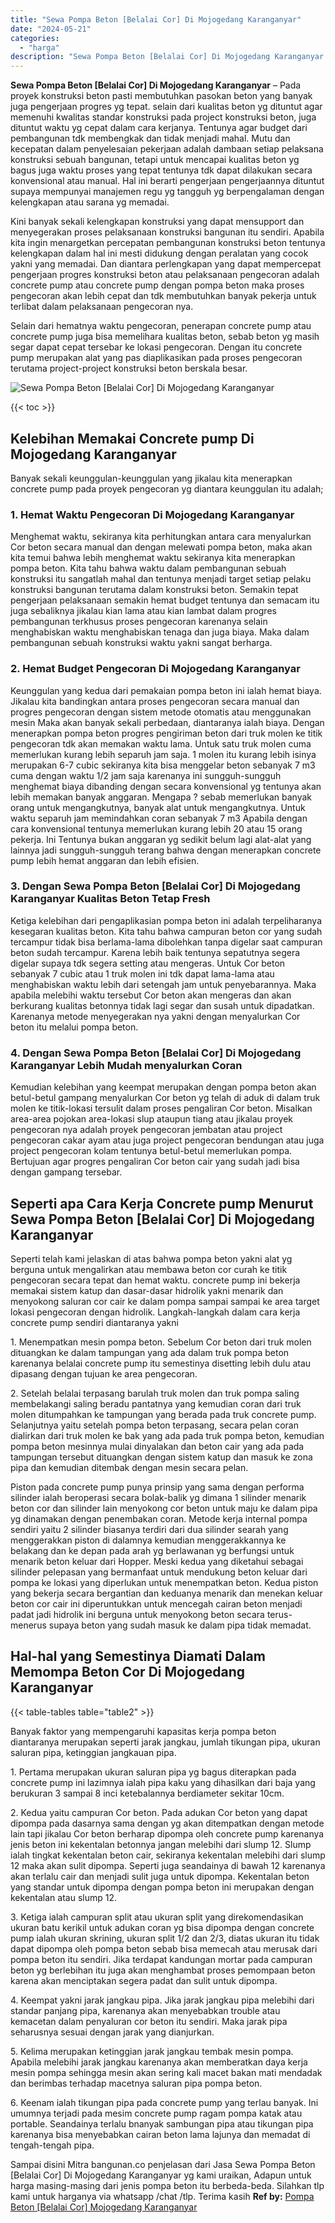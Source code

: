 ```yaml
---
title: "Sewa Pompa Beton [Belalai Cor] Di Mojogedang Karanganyar"
date: "2024-05-21"
categories: 
  - "harga"
description: "Sewa Pompa Beton [Belalai Cor] Di Mojogedang Karanganyar. Sampai disini Mitra bangunan.co penjelasan dari Jasa Sewa Pompa Beton [Belalai Cor] Di Mojogedang..."
---
```


**Sewa Pompa Beton \[Belalai Cor\] Di Mojogedang Karanganyar** – Pada proyek konstruksi beton pasti membutuhkan pasokan beton yang banyak juga pengerjaan progres yg tepat. selain dari kualitas beton yg dituntut agar memenuhi kwalitas standar konstruksi pada project konstruksi beton, juga dituntut waktu yg cepat dalam cara kerjanya. Tentunya agar budget dari pembangunan tdk membengkak dan tidak menjadi mahal. Mutu dan kecepatan dalam penyelesaian pekerjaan adalah dambaan setiap pelaksana konstruksi sebuah bangunan, tetapi untuk mencapai kualitas beton yg bagus juga waktu proses yang tepat tentunya tdk dapat dilakukan secara konvensional atau manual. Hal ini berarti pengerjaan pengerjaannya dituntut supaya mempunyai manajemen regu yg tangguh yg berpengalaman dengan kelengkapan atau sarana yg memadai.

Kini banyak sekali kelengkapan konstruksi yang dapat mensupport dan menyegerakan proses pelaksanaan konstruksi bangunan itu sendiri. Apabila kita ingin menargetkan percepatan pembangunan konstruksi beton tentunya kelengkapan dalam hal ini mesti didukung dengan peralatan yang cocok yakni yang memadai. Dan diantara perlengkapan yang dapat mempercepat pengerjaan progres konstruksi beton atau pelaksanaan pengecoran adalah concrete pump atau concrete pump dengan pompa beton maka proses pengecoran akan lebih cepat dan tdk membutuhkan banyak pekerja untuk terlibat dalam pelaksanaan pengecoran nya.

Selain dari hematnya waktu pengecoran, penerapan concrete pump atau concrete pump juga bisa memelihara kualitas beton, sebab beton yg masih segar dapat cepat tersebar ke lokasi pengecoran. Dengan itu concrete pump merupakan alat yang pas diaplikasikan pada proses pengecoran terutama project-project konstruksi beton berskala besar.

![Sewa Pompa Beton [Belalai Cor] Di Mojogedang Karanganyar](/images/sewa-concrete-pump-37.png)

{{< toc >}}

## Kelebihan Memakai Concrete pump Di Mojogedang Karanganyar

Banyak sekali keunggulan-keunggulan yang jikalau kita menerapkan concrete pump pada proyek pengecoran yg diantara keunggulan itu adalah;

### 1\. Hemat Waktu Pengecoran Di Mojogedang Karanganyar

Menghemat waktu, sekiranya kita perhitungkan antara cara menyalurkan Cor beton secara manual dan dengan melewati pompa beton, maka akan kita temui bahwa lebih menghemat waktu sekiranya kita menerapkan pompa beton. Kita tahu bahwa waktu dalam pembangunan sebuah konstruksi itu sangatlah mahal dan tentunya menjadi target setiap pelaku konstruksi bangunan terutama dalam konstruksi beton. Semakin tepat pengerjaan pelaksanaan semakin hemat budget tentunya dan semacam itu juga sebaliknya jikalau kian lama atau kian lambat dalam progres pembangunan terkhusus proses pengecoran karenanya selain menghabiskan waktu menghabiskan tenaga dan juga biaya. Maka dalam pembangunan sebuah konstruksi waktu yakni sangat berharga.

### 2\. Hemat Budget Pengecoran Di Mojogedang Karanganyar

Keunggulan yang kedua dari pemakaian pompa beton ini ialah hemat biaya. Jikalau kita bandingkan antara proses pengecoran secara manual dan progres pengecoran dengan sistem metode otomatis atau menggunakan mesin Maka akan banyak sekali perbedaan, diantaranya ialah biaya. Dengan menerapkan pompa beton progres pengiriman beton dari truk molen ke titik pengecoran tdk akan memakan waktu lama. Untuk satu truk molen cuma memerlukan kurang lebih separuh jam saja. 1 molen itu kurang lebih isinya merupakan 6-7 cubic sekiranya kita bisa menggelar beton sebanyak 7 m3 cuma dengan waktu 1/2 jam saja karenanya ini sungguh-sungguh menghemat biaya dibanding dengan secara konvensional yg tentunya akan lebih memakan banyak anggaran. Mengapa ? sebab memerlukan banyak orang untuk mengangkutnya, banyak alat untuk mengangkutnya. Untuk waktu separuh jam memindahkan coran sebanyak 7 m3 Apabila dengan cara konvensional tentunya memerlukan kurang lebih 20 atau 15 orang pekerja. Ini Tentunya bukan anggaran yg sedikit belum lagi alat-alat yang lainnya jadi sungguh-sungguh terang bahwa dengan menerapkan concrete pump lebih hemat anggaran dan lebih efisien.

### 3\. Dengan Sewa Pompa Beton \[Belalai Cor\] Di Mojogedang Karanganyar Kualitas Beton Tetap Fresh

Ketiga kelebihan dari pengaplikasian pompa beton ini adalah terpeliharanya kesegaran kualitas beton. Kita tahu bahwa campuran beton cor yang sudah tercampur tidak bisa berlama-lama dibolehkan tanpa digelar saat campuran beton sudah tercampur. Karena lebih baik tentunya sepatutnya segera digelar supaya tdk segera setting atau mengeras. Untuk Cor beton sebanyak 7 cubic atau 1 truk molen ini tdk dapat lama-lama atau menghabiskan waktu lebih dari setengah jam untuk penyebarannya. Maka apabila melebihi waktu tersebut Cor beton akan mengeras dan akan berkurang kualitas betonnya tidak lagi segar dan susah untuk dipadatkan. Karenanya metode menyegerakan nya yakni dengan menyalurkan Cor beton itu melalui pompa beton.

### 4\. Dengan Sewa Pompa Beton \[Belalai Cor\] Di Mojogedang Karanganyar Lebih Mudah menyalurkan Coran

Kemudian kelebihan yang keempat merupakan dengan pompa beton akan betul-betul gampang menyalurkan Cor beton yg telah di aduk di dalam truk molen ke titik-lokasi tersulit dalam proses pengaliran Cor beton. Misalkan area-area pojokan area-lokasi slup ataupun tiang atau jikalau proyek pengecoran nya adalah proyek pengecoran jembatan atau project pengecoran cakar ayam atau juga project pengecoran bendungan atau juga project pengecoran kolam tentunya betul-betul memerlukan pompa. Bertujuan agar progres pengaliran Cor beton cair yang sudah jadi bisa dengan gampang tersebar.

## Seperti apa Cara Kerja Concrete pump Menurut Sewa Pompa Beton \[Belalai Cor\] Di Mojogedang Karanganyar

Seperti telah kami jelaskan di atas bahwa pompa beton yakni alat yg berguna untuk mengalirkan atau membawa beton cor curah ke titik pengecoran secara tepat dan hemat waktu. concrete pump ini bekerja memakai sistem katup dan dasar-dasar hidrolik yakni menarik dan menyokong saluran cor cair ke dalam pompa sampai sampai ke area target lokasi pengecoran dengan hidrolik. Langkah-langkah dalam cara kerja concrete pump sendiri diantaranya yakni

1\. Menempatkan mesin pompa beton. Sebelum Cor beton dari truk molen dituangkan ke dalam tampungan yang ada dalam truk pompa beton karenanya belalai concrete pump itu semestinya disetting lebih dulu atau dipasang dengan tujuan ke area pengecoran.

2\. Setelah belalai terpasang barulah truk molen dan truk pompa saling membelakangi saling beradu pantatnya yang kemudian coran dari truk molen ditumpahkan ke tampungan yang berada pada truk concrete pump. Selanjutnya yaitu setelah pompa beton terpasang, secara pelan coran dialirkan dari truk molen ke bak yang ada pada truk pompa beton, kemudian pompa beton mesinnya mulai dinyalakan dan beton cair yang ada pada tampungan tersebut dituangkan dengan sistem katup dan masuk ke zona pipa dan kemudian ditembak dengan mesin secara pelan.

Piston pada concrete pump punya prinsip yang sama dengan performa silinder ialah beroperasi secara bolak-balik yg dimana 1 silinder menarik beton cor dan silinder lain menyokong cor beton untuk maju ke dalam pipa yg dinamakan dengan penembakan coran. Metode kerja internal pompa sendiri yaitu 2 silinder biasanya terdiri dari dua silinder searah yang menggerakkan piston di dalamnya kemudian menggerakkannya ke belakang dan ke depan pada arah yg berlawanan yg berfungsi untuk menarik beton keluar dari Hopper. Meski kedua yang diketahui sebagai silinder pelepasan yang bermanfaat untuk mendukung beton keluar dari pompa ke lokasi yang diperlukan untuk menempatkan beton. Kedua piston yang bekerja secara bergantian dan keduanya menarik dan menekan keluar beton cor cair ini diperuntukkan untuk mencegah cairan beton menjadi padat jadi hidrolik ini berguna untuk menyokong beton secara terus-menerus supaya beton yang sudah masuk ke dalam pipa tidak memadat.

## Hal-hal yang Semestinya Diamati Dalam Memompa Beton Cor Di Mojogedang Karanganyar

{{< table-tables table="table2" >}}

Banyak faktor yang mempengaruhi kapasitas kerja pompa beton diantaranya merupakan seperti jarak jangkau, jumlah tikungan pipa, ukuran saluran pipa, ketinggian jangkauan pipa.

1\. Pertama merupakan ukuran saluran pipa yg bagus diterapkan pada concrete pump ini lazimnya ialah pipa kaku yang dihasilkan dari baja yang berukuran 3 sampai 8 inci ketebalannya berdiameter sekitar 10cm.

2\. Kedua yaitu campuran Cor beton. Pada adukan Cor beton yang dapat dipompa pada dasarnya sama dengan yg akan ditempatkan dengan metode lain tapi jikalau Cor beton berharap dipompa oleh concrete pump karenanya jenis beton ini kekentalan betonnya jangan melebihi dari slump 12. Slump ialah tingkat kekentalan beton cair, sekiranya kekentalan melebihi dari slump 12 maka akan sulit dipompa. Seperti juga seandainya di bawah 12 karenanya akan terlalu cair dan menjadi sulit juga untuk dipompa. Kekentalan beton yang standar untuk dipompa dengan pompa beton ini merupakan dengan kekentalan atau slump 12.

3\. Ketiga ialah campuran split atau ukuran split yang direkomendasikan ukuran batu kerikil untuk adukan coran yg bisa dipompa dengan concrete pump ialah ukuran skrining, ukuran split 1/2 dan 2/3, diatas ukuran itu tidak dapat dipompa oleh pompa beton sebab bisa memecah atau merusak dari pompa beton itu sendiri. Jika terdapat kandungan mortar pada campuran beton yg berlebihan itu juga akan menghambat proses pemompaan beton karena akan menciptakan segera padat dan sulit untuk dipompa.

4\. Keempat yakni jarak jangkau pipa. Jika jarak jangkau pipa melebihi dari standar panjang pipa, karenanya akan menyebabkan trouble atau kemacetan dalam penyaluran cor beton itu sendiri. Maka jarak pipa seharusnya sesuai dengan jarak yang dianjurkan.

5\. Kelima merupakan ketinggian jarak jangkau tembak mesin pompa. Apabila melebihi jarak jangkau karenanya akan memberatkan daya kerja mesin pompa sehingga mesin akan sering kali macet bakan mati mendadak dan berimbas terhadap macetnya saluran pipa pompa beton.

6\. Keenam ialah tikungan pipa pada concrete pump yang terlau banyak. Ini umumnya terjadi pada mesim concrete pump ragam pompa katak atau portable. Seandainya terlalu bnanyak sambungan pipa atau tikungan pipa karenanya bisa menyebabkan cairan beton lama lajunya dan memadat di tengah-tengah pipa.

Sampai disini Mitra bangunan.co penjelasan dari Jasa Sewa Pompa Beton \[Belalai Cor\] Di Mojogedang Karanganyar yg kami uraikan, Adapun untuk harga masing-masing dari jenis pompa beton itu berbeda-beda. Silahkan tlp kami untuk harganya via whatsapp /chat /tlp. Terima kasih
**Ref by:** [Pompa Beton [Belalai Cor] Mojogedang Karanganyar](https://id.wikipedia.org/wiki/Pompa)
